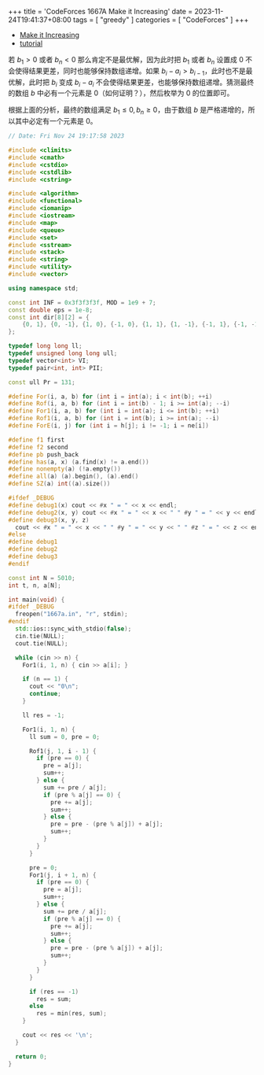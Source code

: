 +++
title = 'CodeForces 1667A Make it Increasing'
date = 2023-11-24T19:41:37+08:00
tags = [
    "greedy"
]
categories = [ "CodeForces" ]
+++

- [Make it Increasing](https://vjudge.net/problem/CodeForces-1667a)
- [tutorial](https://codeforces.com/blog/entry/102013)

若 $b_1 > 0$ 或者 $b_n < 0$ 那么肯定不是最优解，因为此时把 $b_1$ 或者 $b_n$ 设置成 0 不会使得结果更差，同时也能够保持数组递增。如果 $b_i - a_i > b_{i - 1}$，此时也不是最优解，此时把 $b_i$ 变成 $b_i - a_i$ 不会使得结果更差，也能够保持数组递增。猜测最终的数组 $b$ 中必有一个元素是 $0$（如何证明？），然后枚举为 $0$ 的位置即可。

根据上面的分析，最终的数组满足 $b_1 \le 0, b_n \ge 0$，由于数组 $b$ 是严格递增的，所以其中必定有一个元素是 $0$。
```cpp
// Date: Fri Nov 24 19:17:58 2023

#include <climits>
#include <cmath>
#include <cstdio>
#include <cstdlib>
#include <cstring>

#include <algorithm>
#include <functional>
#include <iomanip>
#include <iostream>
#include <map>
#include <queue>
#include <set>
#include <sstream>
#include <stack>
#include <string>
#include <utility>
#include <vector>

using namespace std;

const int INF = 0x3f3f3f3f, MOD = 1e9 + 7;
const double eps = 1e-8;
const int dir[8][2] = {
    {0, 1}, {0, -1}, {1, 0}, {-1, 0}, {1, 1}, {1, -1}, {-1, 1}, {-1, -1},
};

typedef long long ll;
typedef unsigned long long ull;
typedef vector<int> VI;
typedef pair<int, int> PII;

const ull Pr = 131;

#define For(i, a, b) for (int i = int(a); i < int(b); ++i)
#define Rof(i, a, b) for (int i = int(b) - 1; i >= int(a); --i)
#define For1(i, a, b) for (int i = int(a); i <= int(b); ++i)
#define Rof1(i, a, b) for (int i = int(b); i >= int(a); --i)
#define ForE(i, j) for (int i = h[j]; i != -1; i = ne[i])

#define f1 first
#define f2 second
#define pb push_back
#define has(a, x) (a.find(x) != a.end())
#define nonempty(a) (!a.empty())
#define all(a) (a).begin(), (a).end()
#define SZ(a) int((a).size())

#ifdef _DEBUG
#define debug1(x) cout << #x " = " << x << endl;
#define debug2(x, y) cout << #x " = " << x << " " #y " = " << y << endl;
#define debug3(x, y, z)                                                        \
  cout << #x " = " << x << " " #y " = " << y << " " #z " = " << z << endl;
#else
#define debug1
#define debug2
#define debug3
#endif

const int N = 5010;
int t, n, a[N];

int main(void) {
#ifdef _DEBUG
  freopen("1667a.in", "r", stdin);
#endif
  std::ios::sync_with_stdio(false);
  cin.tie(NULL);
  cout.tie(NULL);

  while (cin >> n) {
    For1(i, 1, n) { cin >> a[i]; }

    if (n == 1) {
      cout << "0\n";
      continue;
    }

    ll res = -1;

    For1(i, 1, n) {
      ll sum = 0, pre = 0;

      Rof1(j, 1, i - 1) {
        if (pre == 0) {
          pre = a[j];
          sum++;
        } else {
          sum += pre / a[j];
          if (pre % a[j] == 0) {
            pre += a[j];
            sum++;
          } else {
            pre = pre - (pre % a[j]) + a[j];
            sum++;
          }
        }
      }

      pre = 0;
      For1(j, i + 1, n) {
        if (pre == 0) {
          pre = a[j];
          sum++;
        } else {
          sum += pre / a[j];
          if (pre % a[j] == 0) {
            pre += a[j];
            sum++;
          } else {
            pre = pre - (pre % a[j]) + a[j];
            sum++;
          }
        }
      }

      if (res == -1)
        res = sum;
      else
        res = min(res, sum);
    }

    cout << res << '\n';
  }

  return 0;
}
```
